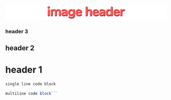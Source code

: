 ![alt text](https://raw.githubusercontent.com/cgulia/discordclone/main/imageheader.png)

### header 3
## header 2
# header 1

`single line code block`

```js
multiline code block```
